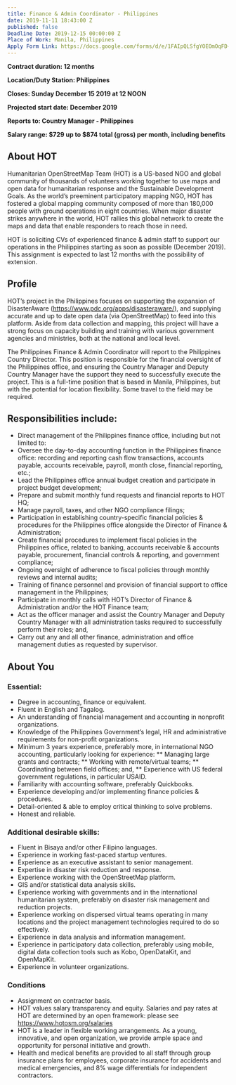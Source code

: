 ```yaml
---
title: Finance & Admin Coordinator - Philippines
date: 2019-11-11 18:43:00 Z
published: false
Deadline Date: 2019-12-15 00:00:00 Z
Place of Work: Manila, Philippines
Apply Form Link: https://docs.google.com/forms/d/e/1FAIpQLSfgYOEOmOqFD-bXoccyrGG1ftgED-0WFrP0OS2lfRuMDZJ8GQ/viewform
---
```


**Contract duration: 12 months**

**Location/Duty Station: Philippines**

**Closes: Sunday December 15 2019 at 12 NOON**

**Projected start date: December 2019**

**Reports to: Country Manager - Philippines**

**Salary range: $729 up to $874 total (gross) per month, including benefits**

## About HOT

Humanitarian OpenStreetMap Team (HOT) is a US-based NGO and global community of thousands of volunteers working together to use maps and open data for humanitarian response and the Sustainable Development Goals. As the world’s preeminent participatory mapping NGO, HOT has fostered a global mapping community composed of more than 180,000 people with ground operations in eight countries. When major disaster strikes anywhere in the world, HOT rallies this global network to create the maps and data that enable responders to reach those in need.

HOT is soliciting CVs of experienced finance & admin staff to support our operations in the Philippines starting as soon as possible (December 2019). This assignment is expected to last 12 months with the possibility of extension.
 
## Profile

HOT’s project in the Philippines focuses on supporting the expansion of DisasterAware (https://www.pdc.org/apps/disasteraware/), and supplying accurate and up to date open data (via OpenStreetMap) to feed into this platform. Aside from data collection and mapping, this project will have a strong focus on capacity building and training with various government agencies and ministries, both at the national and local level.

The Philippines Finance & Admin Coordinator will report to the Philippines Country Director. This position is responsible for the financial oversight of the Philippines office, and ensuring the Country Manager and Deputy Country Manager have the support they need to successfully execute the project. This is a full-time position that is based in Manila, Philippines, but with the potential for location flexibility. Some travel to the field may be required.

## Responsibilities include:
* Direct management of the Philippines finance office, including but not limited to:
* Oversee the day-to-day accounting function in the Philippines finance office: recording and reporting cash flow transactions, accounts payable, accounts receivable, payroll, month close, financial reporting, etc.;
* Lead the Philippines office annual budget creation and participate in project budget development;
* Prepare and submit monthly fund requests and financial reports to HOT HQ;
* Manage payroll, taxes, and other NGO compliance filings;
* Participation in establishing country-specific financial policies & procedures for the Philippines office alongside the Director of Finance & Administration;
* Create financial procedures to implement fiscal policies in the Philippines office, related to banking, accounts receivable & accounts payable, procurement, financial controls & reporting, and government compliance;
* Ongoing oversight of adherence to fiscal policies through monthly reviews and internal audits;
* Training of finance personnel and provision of financial support to office management in the Philippines;
* Participate in monthly calls with HOT’s Director of Finance & Administration and/or the HOT Finance team;
* Act as the officer manager and assist the Country Manager and Deputy Country Manager with all administration tasks required to successfully perform their roles; and,
* Carry out any and all other finance, administration and office management duties as requested by supervisor.

## About You
### Essential:
* Degree in accounting, finance or equivalent.
* Fluent in English and Tagalog.
* An understanding of financial management and accounting in nonprofit organizations.
* Knowledge of the Philippines Government’s legal, HR and administrative requirements for non-profit organizations.
* Minimum 3 years experience, preferably more, in international NGO accounting, particularly looking for experience:
** Managing large grants and contracts;
** Working with remote/virtual teams;
** Coordinating between field offices; and,
** Experience with US federal government regulations, in particular USAID.
* Familiarity with accounting software, preferably Quickbooks.
* Experience developing and/or implementing finance policies & procedures.
* Detail-oriented & able to employ critical thinking to solve problems.
* Honest and reliable.

### Additional desirable skills:
* Fluent in Bisaya and/or other Filipino languages.
* Experience in working fast-paced startup ventures.
* Experience as an executive assistant to senior management.
* Expertise in disaster risk reduction and response.
* Experience working with the OpenStreetMap platform.
* GIS and/or statistical data analysis skills.
* Experience working with governments and in the international humanitarian system, preferably on disaster risk management and reduction projects.
* Experience working on dispersed virtual teams operating in many locations and the project management technologies required to do so effectively.
* Experience in data analysis and information management.
* Experience in participatory data collection, preferably using mobile, digital data collection tools such as Kobo, OpenDataKit, and OpenMapKit.
* Experience in volunteer organizations.

### Conditions
* Assignment on contractor basis. 
* HOT values salary transparency and equity. Salaries and pay rates at HOT are determined by an open framework: please see https://www.hotosm.org/salaries 
* HOT is a leader in flexible working arrangements. As a young, innovative, and open organization, we provide ample space and opportunity for personal initiative and growth.
* Health and medical benefits are provided to all staff through group insurance plans for employees, corporate insurance for accidents and medical emergencies, and 8% wage differentials for independent contractors.
